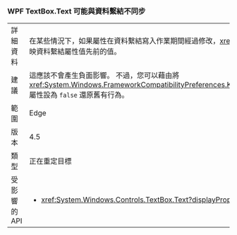 ### <a name="wpf-textboxtext-can-be-out-of-sync-with-databinding"></a>WPF TextBox.Text 可能與資料繫結不同步

|   |   |
|---|---|
|詳細資料|在某些情況下，如果屬性在資料繫結寫入作業期間經過修改，<xref:System.Windows.Controls.TextBox.Text> 屬性會反映資料繫結屬性值先前的值。|
|建議|這應該不會產生負面影響。 不過，您可以藉由將 <xref:System.Windows.FrameworkCompatibilityPreferences.KeepTextBoxDisplaySynchronizedWithTextProperty> 屬性設為 <code>false</code> 還原舊有行為。|
|範圍|Edge|
|版本|4.5|
|類型|正在重定目標|
|受影響的 API|<ul><li><xref:System.Windows.Controls.TextBox.Text?displayProperty=nameWithType></li></ul>|

